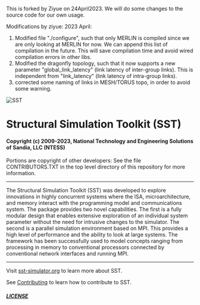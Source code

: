 This is forked by Ziyue on 24April2023. 
We will do some changes to the source code for our own usage.


Modifications by ziyue:
2023 April:
1. Modified file "./configure", such that only MERLIN is compiled since we are only looking at MERLIN for now. We can append this list of compilation in the future. This will save compilation time and avoid wired compilation errors in other libs.
2. Modified the dragonfly topology, such that it now supports a new parameter "global_link_latency" (link latency of inter-group links). This is independent from "link_latency" (link latency of intra-group links).
3. corrected some naming of links in MESH/TORUS topo, in order to avoid some warning.



![SST](http://sst-simulator.org/img/sst-logo-small.png)

# Structural Simulation Toolkit (SST)

#### Copyright (c) 2009-2023, National Technology and Engineering Solutions of Sandia, LLC (NTESS)
Portions are copyright of other developers:
See the file CONTRIBUTORS.TXT in the top level directory
of this repository for more information.

---

The Structural Simulation Toolkit (SST) was developed to explore innovations in highly concurrent systems where the ISA, microarchitecture, and memory interact with the programming model and communications system. The package provides two novel capabilities. The first is a fully modular design that enables extensive exploration of an individual system parameter without the need for intrusive changes to the simulator. The second is a parallel simulation environment based on MPI. This provides a high level of performance and the ability to look at large systems. The framework has been successfully used to model concepts ranging from processing in memory to conventional processors connected by conventional network interfaces and running MPI.

---

Visit [sst-simulator.org](http://sst-simulator.org) to learn more about SST.

See [Contributing](https://github.com/sstsimulator/sst-elements/blob/devel/CONTRIBUTING.md) to learn how to contribute to SST.

##### [LICENSE](https://github.com/sstsimulator/sst-elements/blob/devel/LICENSE.md)
